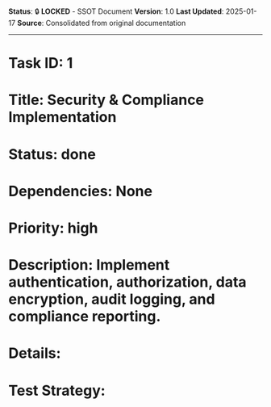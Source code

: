 **Status**: 🔒 **LOCKED** - SSOT Document
**Version**: 1.0
**Last Updated**: 2025-01-17
**Source**: Consolidated from original documentation

---

# Task ID: 1

# Title: Security & Compliance Implementation

# Status: done

# Dependencies: None

# Priority: high

# Description: Implement authentication, authorization, data encryption, audit logging, and compliance reporting.

# Details:

# Test Strategy:
